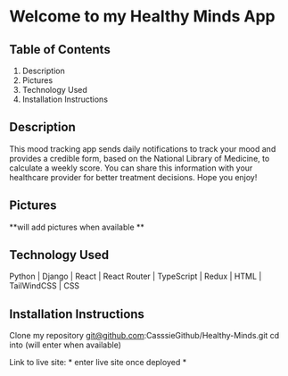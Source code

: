 # Welcome to my Healthy Minds App

## Table of Contents
1. Description
2. Pictures
3. Technology Used
4. Installation Instructions


## Description
           
This mood tracking app sends daily notifications to track your mood and provides a credible form, based on the National Library of Medicine, 
to calculate a weekly score. You can share this information with your healthcare provider for better treatment decisions. Hope you enjoy!


## Pictures

 **will add pictures when available **

## Technology Used 
 Python | Django | React | React Router | TypeScript | Redux | HTML | TailWindCSS | CSS
 
## Installation Instructions
Clone my repository git@github.com:CasssieGithub/Healthy-Minds.git
cd into (will enter when available)

Link to live site: * enter live site once deployed *
